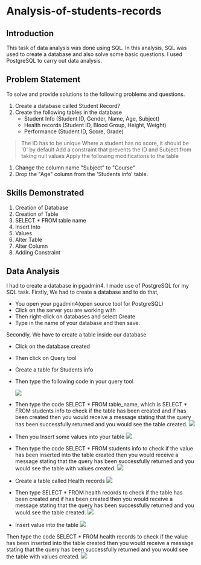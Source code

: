 # Analysis-of-students-records

## Introduction
This task of data analysis was done using SQL. In this analysis, SQL was used to create a database and also solve some basic questions. I used PostgreSQL to carry out data analysis.

## Problem Statement
To solve and provide solutions to the following problems and questions.
1. Create a database called Student Record?
2. Create the following tables in the database
   - Student Info (Student ID, Gender, Name, Age, Subject)
   - Health records (Student ID, Blood Group, Height, Weight)
   - Performance (Student ID, Score, Grade)
> The ID has to be unique
> Where a student has no score, it should be '0' by default
> Add a constraint that prevents the ID and Subject from taking null values
> Apply the following modifications to the table
   1. Change the column name "Subject" to "Course"
   2. Drop the "Age" column from the 'Students info' table.

## Skills Demonstrated
1. Creation of Database
2. Creation of Table
3. SELECT * FROM table name
4. Insert Into
5. Values
7. Alter Table
8. Alter Column
9. Adding Constraint

## Data Analysis
I had to create a database in pgadmin4. I made use of PostgreSQL for my SQL task.
Firstly, We had to create a database and to do that, 
- You open your pgadmin4(open source tool for PostgreSQL)
- Click on the server you are working with
- Then right-click on databases and select Create
- Type in the name of your database and then save.

Secondly, We have to create a table inside our database
- Click on the database created
- Then click on Query tool
- Create a table for Students info
- Then type the following code in your query tool

  ![](pic1.png)

- Then type the code SELECT * FROM table_name, which is SELECT * FROM students info to check if the table has been created and if has been created then you would receive a message stating that the query has been successfully returned and you would see the table created.
  ![](pic2.png)
  
- Then you Insert some values into your table
  ![](pic3.png)

- Then type the code SELECT * FROM students info to check if the value has been inserted into the table created then you would receive a message stating that the query has been successfully returned and you would see the table with values created.
  ![](pic4.png)

- Create a table called Health records
  ![](pic5.png)

-  Then type SELECT * FROM health records to check if the table has been created and if has been created then you would receive a message stating that the query has been successfully returned and you would see the table created.
  ![](pic6.png)

- Insert value into the table
  ![](pic7.png)

Then type the code SELECT * FROM health records to check if the value has been inserted into the table created then you would receive a message stating that the query has been successfully returned and you would see the table with values created.
  ![](pic8.png)

  

